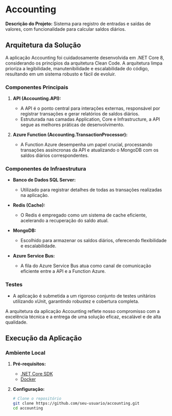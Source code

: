 # Accounting

**Descrição do Projeto:**
Sistema para registro de entradas e saídas de valores, com funcionalidade para calcular saldos diários.

## Arquitetura da Solução

A aplicação Accounting foi cuidadosamente desenvolvida em .NET Core 8, considerando os princípios da arquitetura Clean Code. A arquitetura limpa prioriza a legibilidade, manutenibilidade e escalabilidade do código, resultando em um sistema robusto e fácil de evoluir.

### Componentes Principais

1. **API (Accounting.API):**
   - A API é o ponto central para interações externas, responsável por registrar transações e gerar relatórios de saldos diários.
   - Estruturada nas camadas Application, Core e Infrastructure, a API segue as melhores práticas de desenvolvimento.

2. **Azure Function (Accounting.TransactionProcessor):**
   - A Function Azure desempenha um papel crucial, processando transações assíncronas da API e atualizando o MongoDB com os saldos diários correspondentes.

### Componentes de Infraestrutura

- **Banco de Dados SQL Server:**
  - Utilizado para registrar detalhes de todas as transações realizadas na aplicação.

- **Redis (Cache):**
  - O Redis é empregado como um sistema de cache eficiente, acelerando a recuperação do saldo atual.

- **MongoDB:**
  - Escolhido para armazenar os saldos diários, oferecendo flexibilidade e escalabilidade.

- **Azure Service Bus:**
  - A fila do Azure Service Bus atua como canal de comunicação eficiente entre a API e a Function Azure.

### Testes

- A aplicação é submetida a um rigoroso conjunto de testes unitários utilizando xUnit, garantindo robustez e cobertura completa.

A arquitetura da aplicação Accounting reflete nosso compromisso com a excelência técnica e a entrega de uma solução eficaz, escalável e de alta qualidade.

## Execução da Aplicação

### Ambiente Local

1. **Pré-requisitos:**
   - [.NET Core SDK](https://dotnet.microsoft.com/download)
   - [Docker](https://www.docker.com/get-started)

2. **Configuração:**
   ```bash
   # Clone o repositório
   git clone https://github.com/seu-usuario/accounting.git
   cd accounting
